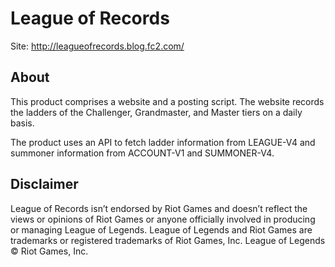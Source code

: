 # League of Records
Site: http://leagueofrecords.blog.fc2.com/

## About
This product comprises a website and a posting script. The website records the ladders of the Challenger, Grandmaster, and Master tiers on a daily basis.

The product uses an API to fetch ladder information from LEAGUE-V4 and summoner information from ACCOUNT-V1 and SUMMONER-V4.

## Disclaimer
League of Records isn’t endorsed by Riot Games and doesn’t reflect the views or opinions of Riot Games or anyone officially involved in producing or managing League of Legends. League of Legends and Riot Games are trademarks or registered trademarks of Riot Games, Inc. League of Legends © Riot Games, Inc.
